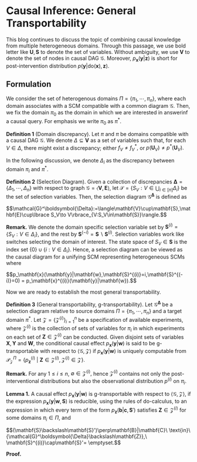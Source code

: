 # Causal Inference: General Transportability
This blog continues to discuss the topic of combining causal knowledge from multiple heterogeneous domains. Through this passage, we use bold letter like $\mathbf{U},\mathbf{S}$ to denote the set of variables. Without ambiguity, we use $\mathbf{V}$ to denote the set of nodes in causal DAG $\mathcal{G}.$ Moreover, $p_\mathbf{x}(\mathbf{y}\vert\mathbf{z})$ is short for post-intervention distribution $p(\mathbf{y}\vert\mathrm{do}(\mathbf{x}),\mathbf{z}).$

## Formulation
We consider the set of heterogenous domains $\Pi=\lbrace\pi_1,\cdots,\pi_n\rbrace,$ where each domain associates with a SCM compatible with a common diagram $\mathcal{G}.$ Then, we fix the domain $\pi_0$ as the domain in which we are interested in answerinf a causal query. For emphasis we write $\pi_0$ as $\pi^{* }.$

**Definition 1** (Domain discrepancy). Let $\pi$ and $\pi$ be domains compatible with a causal DAG $\mathcal{G}.$ We denote $\Delta\subseteq\mathbf{V}$ as a set of variables such that, for each $V\in\Delta,$ there might exist a discrepancy; either $f_ V\neq f^{* }_ V,$ or $p(\mathbf{U}_ V) \neq p^{* }(\mathbf{U}_ V).$

In the following discussion, we denote $\Delta_i$ as the discrepancy between domain $\pi_i$ and $\pi^*.$

**Definition 2** (Selection Diagram). Given a collection of discrepancies $\boldsymbol{\Delta}=\lbrace\Delta_1,\cdots,\Delta_n\rbrace$ with respect to graph $\mathcal{G}=\langle\mathbf{V},\mathbf{E}\rangle,$ let $\mathcal{S}=\lbrace S_V: V\in\bigcup_{i\in[n]}\Delta_i\rbrace$ be the set of selection variables. Then, the selection diagram $\mathcal{G}^\boldsymbol{\Delta}$ is defined as
<p>
  $$\mathcal{G}^\boldsymbol{\Delta}:=\langle\mathbf{V}\cup\mathbf{S},\mathbf{E}\cup\lbrace S_V\to V\rbrace_{V:S_V\in\mathbf{S}}\rangle.$$
</p>

**Remark.** We denote the domain specific selection variable set by $\mathbf{S}^{(i)}=\lbrace S_V:V\in\Delta_i\rbrace,$ and the rest by $\mathbf{S}^{(-i)}=\mathbf{S}\backslash\mathbf{S}^{(i)}.$ Selection variables work like switches selecting the domain of interest. The state space of $S_V\in\mathbf{S}$ is the index set $\lbrace 0\rbrace\cup\lbrace i:V\in\Delta_i\rbrace.$ Hence, a selection diagram can be viewed as the causal diagram for a unifying SCM representing heterogeneous SCMs where 
<p>
  $$p_\mathbf{x}(\mathbf{y}|\mathbf{w},\mathbf{S}^{(i)}=i,\mathbf{S}^{(-i)}=0) = p_\mathbf{x}^{(i)}(\mathbf{y}|\mathbf{w}).$$
</p>

Now we are ready to establish the most general transportability.

**Definition 3** (General transportability, g-transportability). Let $\mathcal{G}^\boldsymbol{\Delta}$ be a selection diagram relative to source domains $\Pi=\lbrace\pi_1,\cdots,\pi_n\rbrace$ and a target domain $\pi^{* }.$ Let $\mathscr{Z}=\lbrace\mathcal{Z}^{(i)}\rbrace_ {i=1}^n$ be a specification of available experiments, where $\mathcal{Z}^{(i)}$ is the collection of sets of variables for $\pi_i$ in which experiments on each set of $\mathbf{Z}\in\mathcal{Z}^{(i)}$ can be conducted. Given disjoint sets of variables $\mathbf{X},\mathbf{Y}$ and $\mathbf{W},$ the conditional causal effect $p_\mathbf{x}(\mathbf{y}\vert\mathbf{w})$ is said to be g-transportable with respect to $\langle\mathcal{G},\mathscr{Z}\rangle$ if $p_\mathbf{x}(\mathbf{y}\vert\mathbf{w})$ is uniquely computable from $\mathcal{P}^{\Pi}_ \mathscr{Z} = \lbrace p_\mathbf{z}^{(i)}\ \vert\ \mathbf{Z}\in\mathcal{Z}^{(i)},\mathcal{Z}^{(i)}\in\mathscr{Z}\rbrace.$

**Remark.** For any $1\leq i\leq n,$ $\emptyset\in\mathcal{Z}^{(i)},$ hence $\mathcal{Z}^{(i)}$ contains not only the post-interventional distributions but also the observational distribution $p^{(i)}$ on $\pi_i$.

**Lemma 1.** A causal effect $p_\mathbf{x}(\mathbf{y}\vert\mathbf{w})$ is g-transportable with respect to $\langle\mathcal{G},\mathscr{Z}\rangle,$ if the expression $p_\mathbf{x}(\mathbf{y}\vert\mathbf{w},\mathbf{S})$ is reducible, using the rules of do-calculus, to an expression in which every term of the form $p_\mathbf{z}(\mathbf{b}\vert \mathbf{c},\mathbf{S}')$ satisfies $\mathbf{Z}\in\mathcal{Z}^{(i)}$ for some domains $\pi_i\in\Pi,$ and
<p>
  $$(\mathbf{S}\backslash\mathbf{S}')\perp\mathbf{B}|\mathbf{C}\ \text{in}\ {\mathcal{G}^\boldsymbol{\Delta}\backslash\mathbf{Z}},\ \mathbf{S}^{(i)}\cap\mathbf{S}'= \emptyset.$$
</p>

**Proof.**
